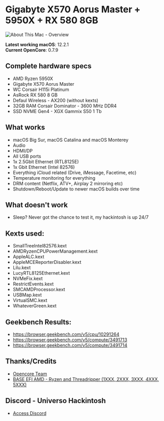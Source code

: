 # Gigabyte X570 Aorus Master + 5950X + RX 580 8GB

![About This Mac - Overview](https://user-images.githubusercontent.com/23700365/136425298-61e799ff-7392-448f-8f28-637d4d83c6c5.png)

**Latest working macOS**: 12.2.1
<br>
**Current OpenCore**: 0.7.9

## Complete hardware specs
- AMD Ryzen 5950X
- Gigabyte X570 Aorus Master
- WC Corsair H115i Platinum
- AsRock RX 580 8 GB
- Defaul Wireless - AX200 (without kexts)
- 32GB RAM Corsair Dominator - 3600 MHz DDR4
- SSD NVME Gen4 - XGX Gammix S50 1 Tb

## What works
- macOS Big Sur, macOS Catalina and macOS Monterey
- Audio
- HDMI/DP
- All USB ports
- 1x 2.5Gbit Ethernet (RTL8125E)
- 1x Gbit Ethernet (Intel 82576)
- Everything iCloud related (Drive, iMessage, Facetime, etc)
- Temperature monitoring for everything
- DRM content (Netflix, ATV+, Airplay 2 mirroring etc)
- Shutdown/Reboot/Update to newer macOS builds over time

## What doesn't work
- Sleep? Never got the chance to test it, my hackintosh is up 24/7

## Kexts used:
- SmallTreeIntel82576.kext
- AMDRyzenCPUPowerManagement.kext
- AppleALC.kext
- AppleMCEReporterDisabler.kext
- Lilu.kext
- LucyRTL8125Ethernet.kext
- NVMeFix.kext
- RestrictEvents.kext
- SMCAMDProcessor.kext
- USBMap.kext
- VirtualSMC.kext
- WhateverGreen.kext

## Geekbench Results:
- https://browser.geekbench.com/v5/cpu/10291264
- https://browser.geekbench.com/v5/compute/3491713
- https://browser.geekbench.com/v5/compute/3491714

## Thanks/Credits
- [Opencore Team](https://dortania.github.io/getting-started/)
- [BASE EFI AMD - Ryzen and Threadripper (1XXX, 2XXX, 3XXX, 4XXX, 5XXX)](https://github.com/luchina-gabriel/BASE-EFI-AMD-RYZEN-THREADRIPPER)

## Discord - Universo Hackintosh
- [Access Discord](https://discord.universohackintosh.com.br)
